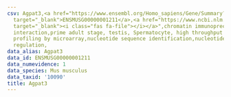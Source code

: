 ```yaml
---
csv: Agpat3,<a href="https://www.ensembl.org/Homo_sapiens/Gene/Summary?db=core;g=ENSMUSG00000001211"
  target="_blank">ENSMUSG00000001211</a>,<a href="https://www.ncbi.nlm.nih.gov/pubmed/23834426"
  target="_blank"><i class="fas fa-file"></i></a>",chromatin immunoprecipitation assay,direct
  interaction,prime adult stage, testis, Spermatocyte, high throughput transcription
  profiling by microarray,nucleotide sequence identification,nucleotide sequence identification,transcriptional
  regulation,
data_alias: Agpat3
data_id: ENSMUSG00000001211
data_numevidence: 1
data_species: Mus musculus
data_taxid: '10090'
title: Agpat3
---
```

